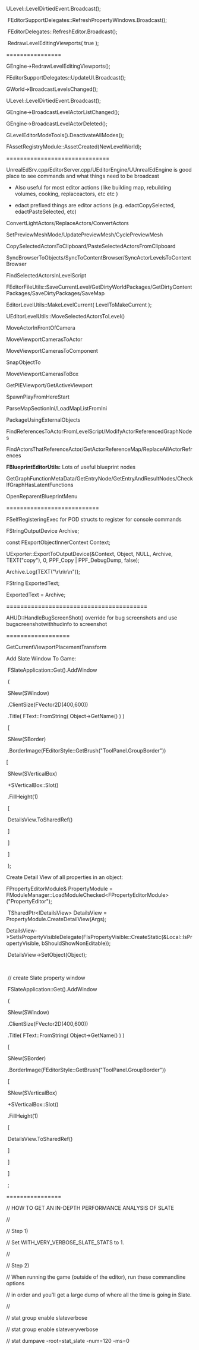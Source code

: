 ULevel::LevelDirtiedEvent.Broadcast();

​ FEditorSupportDelegates::RefreshPropertyWindows.Broadcast();

​ FEditorDelegates::RefreshEditor.Broadcast();

​ RedrawLevelEditingViewports( true );

================

GEngine-&gt;RedrawLevelEditingViewports();

FEditorSupportDelegates::UpdateUI.Broadcast();

GWorld-&gt;BroadcastLevelsChanged();

ULevel::LevelDirtiedEvent.Broadcast();

GEngine-&gt;BroadcastLevelActorListChanged();

GEngine-&gt;BroadcastLevelActorDeleted();

GLevelEditorModeTools().DeactivateAllModes();

FAssetRegistryModule::AssetCreated(NewLevelWorld);

==============================

UnrealEdSrv.cpp/EditorServer.cpp/UEditorEngine/UUnrealEdEngine is good place to see commands and what things need to be broadcast

- Also useful for most editor actions (like building map, rebuilding volumes, cooking, replaceactors, etc etc )

- edact prefixed things are editor actions (e.g. edactCopySelected, edactPasteSelected, etc)

ConvertLightActors/ReplaceActors/ConvertActors

SetPreviewMeshMode/UpdatePreviewMesh/CyclePreviewMesh

CopySelectedActorsToClipboard/PasteSelectedActorsFromClipboard

SyncBrowserToObjects/SyncToContentBrowser/SyncActorLevelsToContentBrowser

FindSelectedActorsInLevelScript

FEditorFileUtils::SaveCurrentLevel/GetDirtyWorldPackages/GetDirtyContentPackages/SaveDirtyPackages/SaveMap

EditorLevelUtils::MakeLevelCurrent( LevelToMakeCurrent );

UEditorLevelUtils::MoveSelectedActorsToLevel()

MoveActorInFrontOfCamera

MoveViewportCamerasToActor

MoveViewportCamerasToComponent

SnapObjectTo

MoveViewportCamerasToBox

GetPIEViewport/GetActiveViewport

SpawnPlayFromHereStart

ParseMapSectionIni/LoadMapListFromIni

PackageUsingExternalObjects

FindReferencesToActorFromLevelScript/ModifyActorReferencedGraphNodes

FindActorsThatReferenceActor/GetActorReferenceMap/ReplaceAllActorRefrences

**FBlueprintEditorUtils:** Lots of useful blueprint nodes

GetGraphFunctionMetaData/GetEntryNode/GetEntryAndResultNodes/CheckIfGraphHasLatentFunctions

OpenReparentBlueprintMenu

===========================

FSelfRegisteringExec for POD structs to register for console commands

FStringOutputDevice Archive;

const FExportObjectInnerContext Context;

UExporter::ExportToOutputDevice(&Context, Object, NULL, Archive, TEXT("copy"), 0, PPF_Copy | PPF_DebugDump, false);

Archive.Log(TEXT("\\r\\n\\r\\n"));

FString ExportedText;

ExportedText = Archive;

**========================================**

AHUD::HandleBugScreenShot() override for bug screenshots and use bugscreenshotwithhudinfo to screenshot

**==================**

GetCurrentViewportPlacementTransform

Add Slate Window To Game:

​ FSlateApplication::Get().AddWindow

​ (

​ SNew(SWindow)

​ .ClientSize(FVector2D(400,600))

​ .Title( FText::FromString( Object-&gt;GetName() ) )

​ \[

​ SNew(SBorder)

​ .BorderImage(FEditorStyle::GetBrush("ToolPanel.GroupBorder"))

\[

​ SNew(SVerticalBox)

​ +SVerticalBox::Slot()

​ .FillHeight(1)

​ \[

​ DetailsView.ToSharedRef()

​ \]

​ \]

​ \]

​ );

Create Detail View of all properties in an object:

FPropertyEditorModule& PropertyModule = FModuleManager::LoadModuleChecked&lt;FPropertyEditorModule&gt;("PropertyEditor");

​ TSharedPtr&lt;IDetailsView&gt; DetailsView = PropertyModule.CreateDetailView(Args);

​ DetailsView-&gt;SetIsPropertyVisibleDelegate(FIsPropertyVisible::CreateStatic(&Local::IsPropertyVisible, bShouldShowNonEditable));

​ DetailsView-&gt;SetObject(Object);

​

​ // create Slate property window

​ FSlateApplication::Get().AddWindow

​ (

​ SNew(SWindow)

​ .ClientSize(FVector2D(400,600))

​ .Title( FText::FromString( Object-&gt;GetName() ) )

​ \[

​ SNew(SBorder)

​ .BorderImage(FEditorStyle::GetBrush("ToolPanel.GroupBorder"))

​ \[

​ SNew(SVerticalBox)

​ +SVerticalBox::Slot()

​ .FillHeight(1)

​ \[

​ DetailsView.ToSharedRef()

​ \]

​ \]

​ \]

​ \;

================

// HOW TO GET AN IN-DEPTH PERFORMANCE ANALYSIS OF SLATE

//

// Step 1)

// Set WITH_VERY_VERBOSE_SLATE_STATS to 1.

//

// Step 2)

// When running the game (outside of the editor), run these commandline options

// in order and you'll get a large dump of where all the time is going in Slate.

//

// stat group enable slateverbose

// stat group enable slateveryverbose

// stat dumpave -root=stat_slate -num=120 -ms=0
